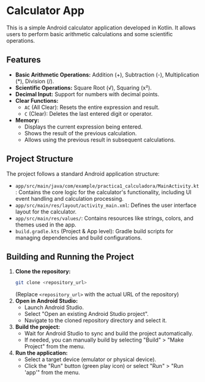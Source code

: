 # Calculator App

This is a simple Android calculator application developed in Kotlin. It allows users to perform basic arithmetic calculations and some scientific operations.

## Features

*   **Basic Arithmetic Operations:** Addition (+), Subtraction (-), Multiplication (*), Division (/).
*   **Scientific Operations:** Square Root (√), Squaring (x²).
*   **Decimal Input:** Support for numbers with decimal points.
*   **Clear Functions:**
    *   `AC` (All Clear): Resets the entire expression and result.
    *   `C` (Clear): Deletes the last entered digit or operator.
*   **Memory:**
    *   Displays the current expression being entered.
    *   Shows the result of the previous calculation.
    *   Allows using the previous result in subsequent calculations.

## Project Structure

The project follows a standard Android application structure:

*   `app/src/main/java/com/example/practica1_calculadora/MainActivity.kt`: Contains the core logic for the calculator's functionality, including UI event handling and calculation processing.
*   `app/src/main/res/layout/activity_main.xml`: Defines the user interface layout for the calculator.
*   `app/src/main/res/values/`: Contains resources like strings, colors, and themes used in the app.
*   `build.gradle.kts` (Project & App level): Gradle build scripts for managing dependencies and build configurations.

## Building and Running the Project

1.  **Clone the repository:**
    ```bash
    git clone <repository_url>
    ```
    (Replace `<repository_url>` with the actual URL of the repository)
2.  **Open in Android Studio:**
    *   Launch Android Studio.
    *   Select "Open an existing Android Studio project".
    *   Navigate to the cloned repository directory and select it.
3.  **Build the project:**
    *   Wait for Android Studio to sync and build the project automatically.
    *   If needed, you can manually build by selecting "Build" > "Make Project" from the menu.
4.  **Run the application:**
    *   Select a target device (emulator or physical device).
    *   Click the "Run" button (green play icon) or select "Run" > "Run 'app'" from the menu.

